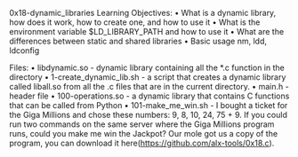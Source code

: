 ﻿0x18-dynamic_libraries
Learning Objectives:
    • What is a dynamic library, how does it work, how to create one, and how to use it
    • What is the environment variable $LD_LIBRARY_PATH and how to use it
    • What are the differences between static and shared libraries
    • Basic usage nm, ldd, ldconfig


Files:
    • libdynamic.so - dynamic library containing all the *.c function in the directory
    • 1-create_dynamic_lib.sh - a script that creates a dynamic library called liball.so from all the .c files that are in the current directory.
    • main.h - header file
    • 100-operations.so -  a dynamic library that contains C functions that can be called from Python
    • 101-make_me_win.sh - I bought a ticket for the Giga Millions and chose these numbers: 9, 8, 10, 24, 75 + 9. If you could run two commands on the same server where the Giga Millions program runs, could you make me win the Jackpot? Our mole got us a copy of the program, you can download it here(https://github.com/alx-tools/0x18.c).
